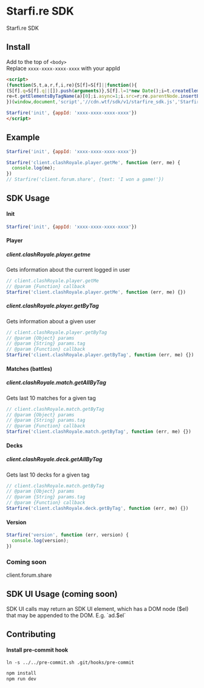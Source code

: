 # Starfi.re SDK

Starfi.re SDK

## Install

Add to the top of `<body>`  
Replace `xxxx-xxxx-xxxx-xxxx` with your appId

```html
<script>
(function(S,t,a,r,f,i,re){S[f]=S[f]||function(){
(S[f].q=S[f].q||[]).push(arguments)},S[f].l=1*new Date();i=t.createElement(a),
re=t.getElementsByTagName(a)[0];i.async=1;i.src=r;re.parentNode.insertBefore(i,re)
})(window,document,'script','//cdn.wtf/sdk/v1/starfire_sdk.js','Starfire');

Starfire('init', {appId: 'xxxx-xxxx-xxxx-xxxx'})
</script>
```

## Example

```js
Starfire('init', {appId: 'xxxx-xxxx-xxxx-xxxx'})

Starfire('client.clashRoyale.player.getMe', function (err, me) {
  console.log(me);
})
// Starfire('client.forum.share', {text: 'I won a game!'})
```

## SDK Usage

#### Init

```js
Starfire('init', {appId: 'xxxx-xxxx-xxxx-xxxx'})
```

#### Player

##### client.clashRoyale.player.getme

Gets information about the current logged in user

```js
// client.clashRoyale.player.getMe
// @param {Function} callback
Starfire('client.clashRoyale.player.getMe', function (err, me) {})
```

##### client.clashRoyale.player.getByTag

Gets information about a given user

```js
// client.clashRoyale.player.getByTag
// @param {Object} params
// @param {String} params.tag
// @param {Function} callback
Starfire('client.clashRoyale.player.getByTag', function (err, me) {})
```

#### Matches (battles)

##### client.clashRoyale.match.getAllByTag

Gets last 10 matches for a given tag

```js
// client.clashRoyale.match.getByTag
// @param {Object} params
// @param {String} params.tag
// @param {Function} callback
Starfire('client.clashRoyale.match.getByTag', function (err, me) {})
```

#### Decks

##### client.clashRoyale.deck.getAllByTag

Gets last 10 decks for a given tag

```js
// client.clashRoyale.match.getByTag
// @param {Object} params
// @param {String} params.tag
// @param {Function} callback
Starfire('client.clashRoyale.deck.getByTag', function (err, me) {})
```

#### Version

```js
Starfire('version', function (err, version) {
  console.log(version);
})
```

### Coming soon
client.forum.share

## SDK UI Usage (coming soon)

SDK UI calls may return an SDK UI element, which has a DOM node ($el) that may
be appended to the DOM. E.g. `ad.$el`

## Contributing

#### Install pre-commit hook

`ln -s ../../pre-commit.sh .git/hooks/pre-commit`

```bash
npm install
npm run dev
```
